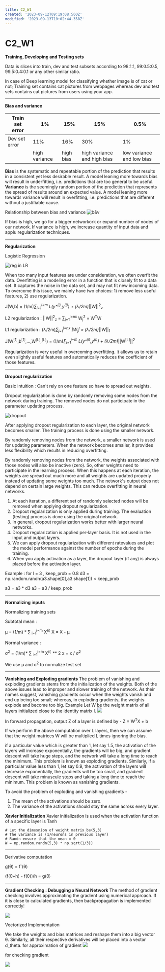 ```yaml
---
title: C2_W1
created: '2023-09-12T09:19:08.560Z'
modified: '2023-09-13T10:02:44.358Z'
---
```


# C2_W1

__Training, Developing and Testing sets__

Data is slices into train, dev and test subsets according to 98:1:1, 99:0.5:0.5, 99.5:0.4:0.1 or any other similar ratio.

In case of Deep learning model for classifying whether image is of cat or not;
Training set contains cat pictures from webpages whereas dev and test sets contains cat pictures from users using your app.

___
__Bias and variance__

|Train set error|1%|15%|15%|0.5%|
|---------------|--|---|---|----|
|Dev set error|11%|16%|30%|1%|
|  |high variance|high bias|high variance and high bias|low variance and low bias|

__Bias__ is the systematic and repeatable portion of the prediction that results in a consistent yet less desirable result. A model leaning more towards bias will result in underfitting, i.e. predictions that are too general to be useful.
__Variance__ is the seemingly random portion of the prediction that represents the spread of results around an expected value. A model leaning more towards variance will result in overfitting, i.e. predictions that are different without a justifiable cause.

Relationship between bias and variance
![b&v](https://miro.medium.com/v2/resize:fit:828/format:webp/1*VwfPWNCCbtuer0OldD-nuw.png)

If bias is high, we go for a bigger networkork or expand number of nodes of our network. If variance is high, we increase quantity of input data and applu regularization techniques.
___
__Regularization__

Logistic Regression

![reg in LR](https://miro.medium.com/v2/resize:fit:828/format:webp/1*7S6lwTgY129EFhBIKQVYUg.png)

When too many input features are under consideration, we often overfit the data. Overfitting is a modeling error in a function that is closely fit to a data set. It captures the noise in the data set, and may not fit new incoming data.
To overcome this issue, we mainly have two choices: 1) remove less useful features, 2) use regularization.

J(W,b) = (1/m)*∑<sub>i=1</sub><sup>i=m</sup> L(y^<sup>(i)</sup>,y<sup>(i)</sup>) + (λ/2m)*||W||<sup>2</sup><sub>z</sub>

L2 regularization : ||W||<sup>2</sup><sub>z</sub> = ∑<sub>j=1</sub><sup>j=nx</sup> W<sub>j</sub><sup>2</sup> = W<sup>T</sup>W

L1 regularization : (λ/2m)*∑<sub>j=1</sub><sup>j=nx</sup> |W<sub>j</sub>| = (λ/2m)*||W||<sub>1</sub>

J(W<sup>[1]</sup>,b<sup>[1]</sup>,...,W<sup>[L]</sup>,<sup>[L]</sup>) = (1/m)*∑<sub>i=1</sub><sup>i=m</sup> L(y^<sup>(i)</sup>,y<sup>(i)</sup>) + (λ/2m)*||W<sup>[L]</sup>||<sup>2</sup>

Regularization is very useful in overcoming overfitting. It allows us to retain even slightly useful features and automatically reduces the coefficient of those features.

---
__Dropout regularization__

Basic intuition : Can't rely on one feature so have to spread out weights.

Dropout regularization is done by randomly removing some nodes from the network during training. The removed nodes do not participate in the parameter updating process.

![dropout](https://miro.medium.com/v2/resize:fit:828/format:webp/1*x2fNq-Y1BZtPRQc-Va_A5Q.png)


After applying dropout regularization to each layer, the original network becomes smaller. The training process is done using the smaller network.

By randomly removing nodes from the network, a smaller network is used for updating parameters. When the network becomes smaller, it provides less flexibility which results in reducing overfitting.

By randomly removing nodes from the network, the weights associated with those nodes will also be inactive (zero). So, other weights need to participate in the learning process. When this happens at each iteration, the weights are spread out much more and all weights are updated properly instead of updating some weights too much. The network's output does not depend on certain large weights. This can reduce overfitting in neural networks.

1. At each iteration, a different set of randomly selected nodes will be removed when applying dropout regularization.
2. Dropout regularization is only applied during training. The evaluation (testing) process is done using the original network.
3. In general, dropout regularization works better with larger neural networks.
4. Dropout regularization is applied per-layer basis. It is not used in the input and output layers.
5. We can apply dropout regularization with different ratevalues and plot the model performance against the number of epochs during the training.
6. When you apply activation as a layer, the dropout layer (if any) is always placed before the activation layer.

Example : for l = 3 , keep_prob = 0.8
d3 = np.random.randn(a3.shape[0],a3.shape[1]) < keep_prob

a3 = a3 * d3
a3 = a3 / keep_prob

___

__Normalizing inputs__

Normalizing training sets

Subtotal mean :

μ = (1/m) * ∑ <sub>i=1</sub><sup>i=m</sup> X<sup>(i)</sup>
X = X - μ

Normal variance :

σ<sup>2</sup> = (1/m)* ∑ <sub>i=1</sub><sup>i=m</sup> X<sup>(i)</sup> ** 2
x = x / σ<sup>2</sup>

We use μ and σ<sup>2</sup> to normalize test set

---

__Vanishing and Exploding gradients__
The problem of vanishing and exploding gradients stems from the initialization of the weights. Both of the above issues lead to improper and slower training of the network. As their names suggest, vanishing gradients occur when the weights vanish and end up being too small; whereas, in exploding gradients, the weights explode and become too big.
Example 
Let W be the weight matrix of all layers initialized close to the identity matrix I.
![](https://miro.medium.com/v2/resize:fit:640/format:webp/1*_9nTV3QY0ojVmSkd63wbyg.png)

In forward propagation, output Z of a layer is defined by - 
Z = W<sup>T</sup>X + b

If we perform the above computation over L layers, then we can assume that the weight matrices W will be multiplied L times ignoring the bias.

if a particular value which is greater than 1, let say 1.5, the activation of the layers will increase exponentially, the gradients will be big, and gradient descent will take huge steps, and the network will take a long time to reach the minimum. This problem is known as exploding gradients.
Similarly, if a particular value less than 1, let say 0.9, the activation of the layers will decrease exponentially, the gradients will be too small, and gradient descent will take minuscule steps and taking a long time to reach the minimum. This problem is known as vanishing gradients.

To avoid the problem of exploding and vanishing gradients - 
1. The mean of the activations should be zero.
2. The variance of the activations should stay the same across every layer.

__Xavier Initialization__
Xavier initialization is used when the activation function of a specific layer is Tanh
```
# Let the dimesnion of weight matrix be(5,3)
# The variance is (1/neurons in previous layer)
# Randn ensure that the mean = 0
W = np.random.randn(5,3) * np.sqrt(1/3))
```
___

Derivative computation

g(θ) = f`(θ)

(f(θ+h) - f(θ))/h = g(θ)

___

__Gradient Checking : Debugging a Neural Network__
The method of gradient checking involves approximating the gradient using numerical approach. If it is close to calculated gradients, then backpropagation is implemented correctly!

![](https://miro.medium.com/v2/resize:fit:828/format:webp/1*_NJ2_tDdA1kJX7V9BocE2g.png)

Vectorized Implementation

We take the weights and bias matrices and reshape them into a big vector θ. Similarly, all their respective derivatives will be placed into a vector d_theta.
for approximation of gradient
![](https://miro.medium.com/v2/resize:fit:828/format:webp/1*RqqVCinHAdPAYUGhh3OaZw.png)

for checking gradient

![](https://miro.medium.com/v2/resize:fit:828/format:webp/1*poPIZIlVLupYCP2VEiHRpg.png)




































